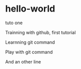 # hello-world
tuto one

Trainning with github, first tutorial

Learnning git command

Play with git command

And an other line

